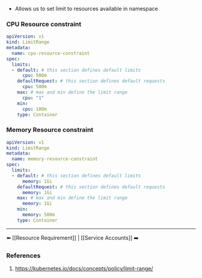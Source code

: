 - Allows us to set limit to resources available in namespace


### CPU Resource constraint
```yaml
apiVersion: v1
kind: LimitRange
metadata:
  name: cpu-resource-constraint
spec:
  limits:
  - default: # this section defines default limits
      cpu: 500m
    defaultRequest: # this section defines default requests
      cpu: 500m
    max: # max and min define the limit range
      cpu: "1"
    min:
      cpu: 100m
    type: Container

```

### Memory Resource constraint
```yaml
apiVersion: v1
kind: LimitRange
metadata:
  name: memory-resource-constraint
spec:
  limits:
  - default: # this section defines default limits
      memory: 1Gi
    defaultRequest: # this section defines default requests
      memory: 1Gi
    max: # max and min define the limit range
      memory: 1Gi
    min:
      memory: 500m
    type: Container

```
---
⬅️ [[Resource Requirement]] | [[Service Accounts]] ➡️
### References
1. https://kubernetes.io/docs/concepts/policy/limit-range/